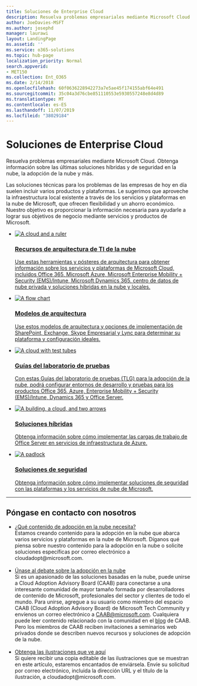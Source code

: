 ```yaml
---
title: Soluciones de Enterprise Cloud
description: Resuelva problemas empresariales mediante Microsoft Cloud. Obtenga información sobre las últimas soluciones híbridas y de seguridad en la nube, la adopción de la nube y más.
author: JoeDavies-MSFT
ms.author: josephd
manager: laurawi
layout: LandingPage
ms.assetid: ''
ms.service: o365-solutions
ms.topic: hub-page
localization_priority: Normal
search.appverid:
- MET150
ms.collection: Ent_O365
ms.date: 2/14/2018
ms.openlocfilehash: 60f0636228942273a7e5ae45f174155abf64e491
ms.sourcegitcommit: 35c04a3d76cbe851110553e5930557248e8d4d89
ms.translationtype: MT
ms.contentlocale: es-ES
ms.lasthandoff: 11/07/2019
ms.locfileid: "38029184"
---
```

<h1>Soluciones de Enterprise Cloud</h1>
<p>Resuelva problemas empresariales mediante Microsoft Cloud. Obtenga información sobre las últimas soluciones híbridas y de seguridad en la nube, la adopción de la nube y más.</p>
<p>Las soluciones técnicas para los problemas de las empresas de hoy en día suelen incluir varios productos y plataformas. Le sugerimos que aproveche la infraestructura local existente a través de los servicios y plataformas en la nube de Microsoft, que ofrecen flexibilidad y un ahorro económico. Nuestro objetivo es proporcionar la información necesaria para ayudarle a lograr sus objetivos de negocio mediante servicios y productos de Microsoft.</p>
<ul class="cardsF panelContent">
    <li>
        <a href="/office365/enterprise/microsoft-cloud-it-architecture-resources">
        <div class="cardSize">
            <div class="cardPadding">
                <div class="card">
                    <div class="cardImageOuter">
                        <div class="cardImage">
                            <img src="https://docs.microsoft.com/office/media/icons/cloud-architecture2.svg" alt="A cloud and a ruler" />
                        </div>
                    </div>
                    <div class="cardText">
                        <h3>Recursos de arquitectura de TI de la nube</h3>
                <p>Use estas herramientas y pósteres de arquitectura para obtener información sobre los servicios y plataformas de Microsoft Cloud, incluidos Office 365, Microsoft Azure, Microsoft Enterprise Mobility + Security (EMS)/Intune, Microsoft Dynamics 365, centro de datos de nube privada y soluciones híbridas en la nube y locales.</p>
                    </div>
                </div>
            </div>
        </div>
        </a>
    </li> 
    <li>
        <a href="/office365/enterprise/architectural-models-for-sharepoint-exchange-skype-for-business-and-lync">
        <div class="cardSize">
            <div class="cardPadding">
                <div class="card">
                    <div class="cardImageOuter">
                        <div class="cardImage">
                            <img src="https://docs.microsoft.com/office/media/icons/process-flow.svg" alt="A flow chart" />
                        </div>
                    </div>
                    <div class="cardText">
                        <h3>Modelos de arquitectura</h3>
                <p>Use estos modelos de arquitectura y opciones de implementación de SharePoint, Exchange, Skype Empresarial y Lync para determinar su plataforma y configuración ideales.</p>
                    </div>
                </div>
            </div>
        </div>
        </a>
    </li>
    <li>
        <a href="/office365/enterprise/cloud-adoption-test-lab-guides-tlgs">
        <div class="cardSize">
            <div class="cardPadding">
                <div class="card">
                    <div class="cardImageOuter">
                        <div class="cardImage">
                            <img src="https://docs.microsoft.com/office/media/icons/cloud-devtest.svg" alt="A cloud with test tubes" />
                        </div>
                    </div>
                    <div class="cardText">
                        <h3>Guías del laboratorio de pruebas</h3>
                <p>Con estas Guías del laboratorio de pruebas (TLG) para la adopción de la nube, podrá configurar entornos de desarrollo y pruebas para los productos Office 365, Azure, Enterprise Mobility + Security (EMS)/Intune, Dynamics 365 y Office Server.</p>
                    </div>
                </div>
            </div>
        </div>
        </a>
    </li>
    <li>
        <a href="/office365/enterprise/hybrid-solutions">
        <div class="cardSize">
            <div class="cardPadding">
                <div class="card">
                    <div class="cardImageOuter">
                        <div class="cardImage">
                            <img src="https://docs.microsoft.com/office/media/icons/hybrid.svg" alt="A building, a cloud, and two arrows" />
                        </div>
                    </div>
                    <div class="cardText">
                        <h3>Soluciones híbridas</h3>
                <p>Obtenga información sobre cómo implementar las cargas de trabajo de Office Server en servicios de infraestructura de Azure.</p>
                    </div>
                </div>
            </div>
        </div>
        </a>
    </li>
    <li>
        <a href="/office365/enterprise/security-solutions">
        <div class="cardSize">
            <div class="cardPadding">
                <div class="card">
                    <div class="cardImageOuter">
                        <div class="cardImage">
                            <img src="https://docs.microsoft.com/office/media/icons/lock-protected.svg" alt="A padlock" />
                        </div>
                    </div>
                    <div class="cardText">
                        <h3>Soluciones de seguridad</h3>
                <p>Obtenga información sobre cómo implementar soluciones de seguridad con las plataformas y los servicios de nube de Microsoft.</p>
                    </div>
                </div>
            </div>
        </div>
        </a>
    </li>
</ul>

---

<h2>Póngase en contacto con nosotros</h2>
<ul>
    <li><a href="mailto:cloudadopt@microsoft.com?Subject=[Cloud%20Adoption%20Content%20Feedback]:%20">¿Qué contenido de adopción en la nube necesita?</a><br>Estamos creando contenido para la adopción en la nube que abarca varios servicios y plataformas en la nube de Microsoft. Díganos qué piensa sobre nuestro contenido para la adopción en la nube o solicite soluciones específicas por correo electrónico a cloudadopt@microsoft.com.</li><br>
    <li><a href="https://aka.ms/caab">Únase al debate sobre la adopción en la nube</a><br>Si es un apasionado de las soluciones basadas en la nube, puede unirse a Cloud Adoption Advisory Board (CAAB) para conectarse a una interesante comunidad de mayor tamaño formada por desarrolladores de contenido de Microsoft, profesionales del sector y clientes de todo el mundo. Para unirse, agregue a su usuario como miembro del espacio CAAB (Cloud Adoption Advisory Board) de Microsoft Tech Community y envíenos un correo electrónico a <a href="mailto:caab@microsoft.com?Subject=I%20just%20joined%20the%20Cloud%20Adoption%20Advisory%20Board!">CAAB@microsoft.com</a>. Cualquiera puede leer contenido relacionado con la comunidad en el <a href="https://blogs.technet.com/b/solutions_advisory_board/">blog</a> de CAAB. Pero los miembros de CAAB reciben invitaciones a seminarios web privados donde se describen nuevos recursos y soluciones de adopción de la nube.</li><br>
    <li><a href="mailto:cloudadopt@microsoft.com?subject=[Art%20Request]:%20">Obtenga las ilustraciones que ve aquí</a><br>Si quiere recibir una copia editable de las ilustraciones que se muestran en este artículo, estaremos encantados de enviársela. Envíe su solicitud por correo electrónico, incluida la dirección URL y el título de la ilustración, a cloudadopt@microsoft.com.</li>
</ul>